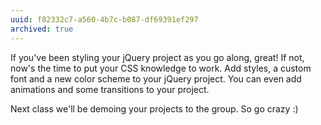 ```yaml
---
uuid: f82332c7-a560-4b7c-b087-df69391ef297
archived: true
---
```


If you've been styling your jQuery project as you go along, great! If not, now's the time to put your CSS knowledge to work. Add styles, a custom font and a new color scheme to your jQuery project. You can even add animations and some transitions to your project.

Next class we'll be demoing your projects to the group. So go crazy :)
